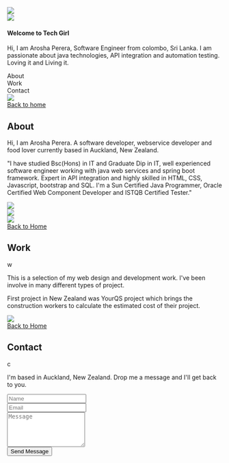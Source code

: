 <html lang="en">
    <head>
        <meta charset="utf-8">
        <meta http-equiv="X-UA-Compatible" content="IE=edge">
        <meta name="viewport" content="width=device-width, initial-scale=1">
        <title>Arosha Perera : Home</title>
        <link rel="icon" type="image/icon" href="assets/images/tabicon.ico">
        <link rel="stylesheet" type="text/css" href="">
        <link href="assets/css/bootstrap.min.css" rel="stylesheet">
        <link href="assets/css/bootstrap-theme.min.css" rel="stylesheet">
        <link href="assets/css/font-awesome.min.css" rel="stylesheet">
        <link href="https://fonts.googleapis.com/css?family=Open+Sans:400,400i,600,700,700i" rel="stylesheet">
        <link href="https://fonts.googleapis.com/css?family=Crimson+Text:400,700,700i|Josefin+Sans:700" rel="stylesheet">
        <link href="assets/css/main.css" rel="stylesheet">
        <link rel="icon" href="assets/images/logo.png">
        <link rel="stylesheet" href="https://cdnjs.cloudflare.com/ajax/libs/animate.css/3.5.2/animate.min.css">
    </head>
    <body>
        <div id="index">                                           <!-- Index starts here -->
            <div class="container main">
                <div class="row home">
                    <div id = "index_left" class="col-md-6 left">
                        <img class="img-responsive img-rabbit" src="assets/images/home.jpg">
                    </div>
                    <div id = "index_right" class="col-md-6 text-center right">
                        <div class="logo">
                            <img src="assets/images/logo.png">
                            <h4>Welcome to Tech Girl</h4>
                        </div>
                        <p class="home-description">
                            Hi, I am Arosha Perera, Software Engineer from colombo, Sri Lanka. I am passionate about java technologies, API integration and automation testing. Loving it and Living it.
                        </p>
                        <div class="btn-group-vertical custom_btn animated slideinright">
                            <div id="about" class="btn btn-rabbit">About</div>
                            <div id="work" class="btn btn-rabbit">Work</div>
                            <div id="contact" class="btn btn-rabbit">Contact</div>
                        </div>      
                        <div class="social">
							<a href="https://www.instagram.com/janithriarosha/" target="_blank"><i class="fa fa-instagram" aria-hidden="true"></i></a>
                            <a href="https://twitter.com/janithriarosha" target="_blank"><i class="fa fa-twitter" aria-hidden="true"></i></a>
                            <a href="https://www.linkedin.com/in/janiarrow/" target="_blank"><i class="fa fa-linkedin" aria-hidden="true"></i></a>
                        </div>
                    </div>
                </div>
            </div>
        </div>                         
        <div id="about_scroll" class="pages ">      
            <div class="container main">
                <div class="row">
                    <div class="col-md-6 left" id="about_left">
                        <img class="img-responsive img-rabbit" src="assets/images/about.jpg">
                    </div>
                    <div class="col-md-6 right" id="about_right">
                        <a href="#index" class="btn btn-rabbit back"> <i class="fa fa-angle-left" aria-hidden="true"></i> Back to home </a>
                        <div id="watermark">
                            <h2 class="page-title" text-center>About</h2>
                            <div class="marker"></div>
                        </div>
                        <p class='subtitle'>Hi, I am Arosha Perera. A software developer, webservice developer and food lover currently based in Auckland, New Zealand.
                        </p>
                        <p class="info">"I have studied Bsc(Hons) in IT and Graduate Dip in IT, well experienced software engineer working with java web services and spring boot framework. Expert in API integration and highly skilled in HTML, CSS, Javascript, bootstrap and SQL. I'm a Sun Certified Java Programmer, Oracle Certified Web Component Developer and ISTQB Certified Tester."</p>  
                    </div>
                </div>
            </div>            
        </div>                                                                
        <div id="work_scroll" class="pages">                                  <!-- Work starts here -->
            <div class="container main">
                <div class="row">
                    <div class="col-md-6" id="work_left">
                        <div id="owl-demo" class="owl-carousel owl-theme">
                            <div class="item"><img class="img-responsive img-rabbit" src="assets/images/work.jpg"></div>
                            <div class="item"><img class="img-responsive img-rabbit" src="assets/images/home.jpg"></div>
                            <div class="item"><img class="img-responsive img-rabbit" src="assets/images/contact.jpg"></div>
                        </div>
                    </div>
                    <div class="col-md-6" id="work_right">
                        <a href="#index" class="btn btn-rabbit back"> <i class="fa fa-angle-left" aria-hidden="true"></i> Back to Home </a>
                        <div id="watermark">
                            <h2 class="page-title" text-center>Work</h2>
                            <div class="marker">w</div>
                        </div>
                        <p class='subtitle'>This is a selection of my web design and development work. I've been involve in many different types of project.
                        </p>
                        <p class="info">First project in New Zealand was YourQS project which brings the construction workers to calculate the estimated cost of their project.</p>
                    </div>
                </div>
            </div>    
        </div>           
        <div id="contact_scroll" class="pages">                             <!-- Contact starts here -->
            <div class="container main">
                <div class="row">
                    <div class="col-md-6 left" id="contact_left">
                        <img class="img-responsive img-rabbit" src="assets/images/contact.jpg">
                    </div>
                    <div class="col-md-6 right" id="contact_right">
                        <a href="#index" class="btn btn-rabbit back"> <i class="fa fa-angle-left" aria-hidden="true"></i> Back to Home </a>
                        <div id="watermark">
                            <h2 class="page-title" text-center>Contact</h2>
                            <div class="marker">c</div>
                        </div>
                        <p class='subtitle'>I'm based in Auckland, New Zealand. Drop me a message and I'll get back to you.
                        </p>
                        <!-- form -->
                        <form class="form_edit"> 
                            <div class="form-group">
                                <input type="name" class="form-control" id="exampleInputName" placeholder="Name">
                            </div>
                            <div class="form-group">
                            <input type="email" class="form-control" id="exampleInputEmail1" placeholder="Email">
                            </div>
                            <div class="form-group">
                            <textarea class="form-control" rows="5" placeholder="Message"></textarea>
                            </div>
                            <button type="submit" class="btn btn-rabbit submit">Send Message</button>
                        </form>
                    </div>
                </div>
            </div>
            <footer class="text-center">
                <div class="container bottom">
                    <div class="row">
                        <div class="col-sm-12">
                        </div>
                    </div>
                </div>
            </footer>
        </div>                                                              <!-- Contact ends here -->
        <script src="https://ajax.googleapis.com/ajax/libs/jquery/3.1.1/jquery.min.js"></script>
        <script src="assets/js/bootstrap.min.js"></script>
        <script src="assets/js/script.js"></script>
    </body>
</html>
